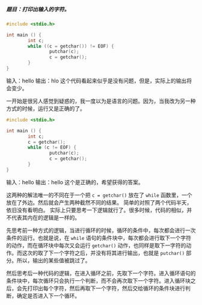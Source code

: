 ##### 题目：打印出输入的字符。 
```C
#include <stdio.h>

int main () {
		int c;
		while ((c = getchar()) != EOF) {
				putchar(c);
				c = getchar();
		}
}

```
输入：hello
输出：hlo
这个代码看起来似乎是没有问题，但是，实际上的输出将会变少。

一开始是很另人感觉到疑惑的，我一度以为是语言的问题。因为，当我改为另一种方式的时候，运行又是正确的了。
```C
#include <stdio.h>

int main () {
		int c;
		c = getchar();
		while (c != EOF) {
				putchar(c);
				c = getchar();
		}
}
```
输入：hello
输出：hello
这个是正确的，希望获得的答案。

这两种的解法唯一的不同在于一个把 `c = getchar()` 放在了 `while` 函数里，一个放在了外边。然后就会产生两种截然不同的结果。
简单的对照了两个代码半天，依旧没有看明白。
实际上只要思考一下逻辑就行了。很多时候，代码的相似，并不代表其内在的逻辑是一样的。

先思考前一种方式的逻辑，当进行循环的时候，循环的条件中，每次都会进行一次条件的运行。也就是说，在 `while` 语句的条件块中，每次都会进行取下一个字符的动作，而在循环块中每次又会运行 `getchar()` 动作，也同样是取下一字符的动作。而这次的取了下一个字符之后，并没有将其进行输出，也就是 `putchar()` 部分。所以，输出的某些值被跳过了。

然后思考后一种代码的逻辑，在进入循环之前，先取下一个字符。进入循环语句的条件块中，每次循环只会执行一个判断，而不会再次取下一个字符。进入循环块之后，会先打印出每个字符，然后再取下一个字符，然后交给循环的条件块进行判断，确定是否进入下一个循环。